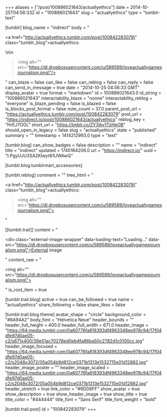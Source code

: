 +++
aliases = ["/post/100886021643/actuallyethics"]
date = 2014-10-25T04:56:33Z
id = "100886021643"
slug = "actuallyethics"
type = "tumblr-text"

[tumblr]
blog_name = "indirect"
body = "<p><a href=\"http://actuallyethics.tumblr.com/post/100842283079\" class=\"tumblr_blog\">actuallyethics</a>:</p>\n\n<blockquote><p><img alt=\"\" src=\"https://dl.dropboxusercontent.com/u/589589/loveactuallygamesjournalism.png\"/></p></blockquote>"
can_blaze = false
can_like = false
can_reblog = false
can_reply = false
can_send_in_message = true
date = "2014-10-25 04:56:33 GMT"
display_avatar = true
format = "markdown"
id = 100886021643.0
id_string = "100886021643"
interactability_blaze = "noone"
interactability_reblog = "everyone"
is_blaze_pending = false
is_blazed = false
is_blocks_post_format = false
note_count = 37.0
parent_post_url = "https://actuallyethics.tumblr.com/post/100842283079"
post_url = "https://indirect.io/post/100886021643/actuallyethics"
reblog_key = "HrEJ7OGL"
short_url = "https://tmblr.co/ZY3jby1TzHeOB"
should_open_in_legacy = false
slug = "actuallyethics"
state = "published"
summary = ""
timestamp = 1414212993.0
type = "text"

[tumblr.blog]
can_show_badges = false
description = ""
name = "indirect"
title = "indirect"
updated = 1740184206.0
url = "https://indirect.io/"
uuid = "t:PgyUJU3SA2Klwyt81UWAwQ"

[tumblr.blog.tumblrmart_accessories]

[tumblr.reblog]
comment = ""
tree_html = "<p><a href=\"http://actuallyethics.tumblr.com/post/100842283079\" class=\"tumblr_blog\">actuallyethics</a>:</p><blockquote><p><img alt=\"\" src=\"https://dl.dropboxusercontent.com/u/589589/loveactuallygamesjournalism.png\"></p></blockquote>"

[[tumblr.trail]]
content = "<p><div class=\"external-image-wrapper\" data-loading-text=\"Loading...\" data-src=\"https://dl.dropboxusercontent.com/u/589589/loveactuallygamesjournalism.png\">External image</div></p>"
content_raw = "<p><img alt=\"\" src=\"https://dl.dropboxusercontent.com/u/589589/loveactuallygamesjournalism.png\"></p>"
is_root_item = true

[tumblr.trail.blog]
active = true
can_be_followed = true
name = "actuallyethics"
share_following = false
share_likes = false

[tumblr.trail.blog.theme]
avatar_shape = "circle"
background_color = "#6A94A2"
body_font = "Helvetica Neue"
header_bounds = ""
header_full_height = 400.0
header_full_width = 671.0
header_image = "https://64.media.tumblr.com/0a60776fa818393df4963348ee978c94/17f04dfe97d0ae05-c2/s671x400/39e51ac70278ed0eb4fa86ba50c2782d1c0100cc.jpg"
header_image_focused = "https://64.media.tumblr.com/0a60776fa818393df4963348ee978c94/17f04dfe97d0ae05-c2/s2048x3072/05a054b9d812ce0371b1313e1532715e01d12882.jpg"
header_image_poster = ""
header_image_scaled = "https://64.media.tumblr.com/0a60776fa818393df4963348ee978c94/17f04dfe97d0ae05-c2/s2048x3072/05a054b9d812ce0371b1313e1532715e01d12882.jpg"
header_stretch = true
link_color = "#6DD6FF"
show_avatar = true
show_description = true
show_header_image = true
show_title = true
title_color = "#444444"
title_font = "Sans Serif"
title_font_weight = "bold"

[tumblr.trail.post]
id = "100842283079"
+++
